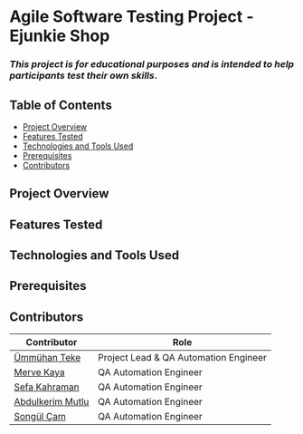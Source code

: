 # Agile Software Testing Project -  Ejunkie Shop
### _This_ _project_ _is_ _for_ _educational_ _purposes_ _and_ _is_ _intended_ _to_ _help_ _participants_ _test_ _their_ _own_ _skills_.

## Table of Contents
- [Project Overview](#project-overview)
- [Features Tested](#features-tested)
- [Technologies and Tools Used](#technologies-and-tools-used)
- [Prerequisites](#prerequisites)
- [Contributors](#contributors)

## Project Overview
## Features Tested
## Technologies and Tools Used
## Prerequisites
## Contributors
 
| Contributor                                               | Role                                  |
|-----------------------------------------------------------|---------------------------------------|
| [Ümmühan Teke](https://github.com/UmmuhanTeke)            | Project Lead & QA Automation Engineer |
| [Merve Kaya](https://github.com/kayyamervee)              | QA Automation Engineer                |
| [Sefa Kahraman](https://github.com/SefaKahramann)         | QA Automation Engineer                |
| [Abdulkerim Mutlu](https://github.com/AbdulkerimMutlu)    | QA Automation Engineer                |
| [Songül Çam](https://github.com/songulcam)                | QA Automation Engineer                |
